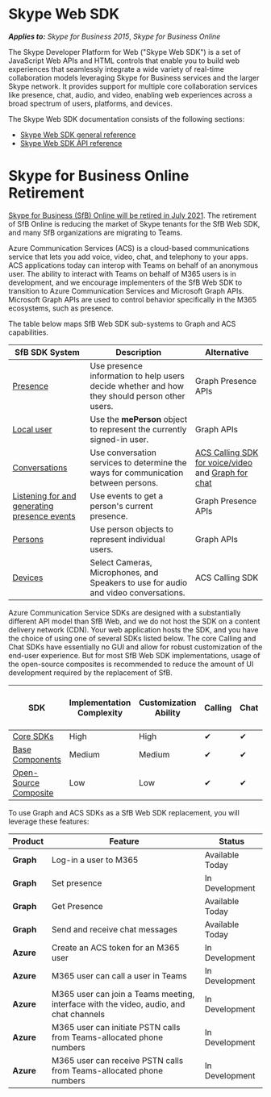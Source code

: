 # Skype Web SDK

 _**Applies to:** Skype for Business 2015_, _Skype for Business Online_

The Skype Developer Platform for Web ("Skype Web SDK") is a set of JavaScript Web APIs and HTML controls that enable you to build web experiences that seamlessly integrate a wide variety of real-time collaboration models leveraging Skype for Business services and the larger Skype network. It provides support for multiple core collaboration services like presence, chat, audio, and video, enabling web experiences across a broad spectrum of users, platforms, and devices.

The Skype Web SDK documentation consists of the following sections:

- [Skype Web SDK general reference](GeneralReference.md)
- [Skype Web SDK API reference](http://officedev.github.io/skype-docs/Skype/WebSDK/model/api/modules/jcafe.html)
    
# Skype for Business Online Retirement

[Skype for Business (SfB) Online will be retired in July 2021](https://techcommunity.microsoft.com/t5/microsoft-teams-blog/skype-for-business-online-to-be-retired-in-2021/ba-p/777833). The retirement of SfB Online is reducing the market of Skype tenants for the SfB Web SDK, and many SfB organizations are migrating to Teams.

Azure Communication Services (ACS) is a cloud-based communications service that lets you add voice, video, chat, and telephony to your apps. ACS applications today can interop with Teams on behalf of an anonymous user. The ability to interact with Teams on behalf of M365 users is in development, and we encourage implementers of the SfB Web SDK to transition to Azure Communication Services and Microsoft Graph APIs. Microsoft Graph APIs are used to control behavior specifically in the M365 ecosystems, such as presence.

The table below maps SfB Web SDK sub-systems to Graph and ACS capabilities.

| SfB SDK System | Description  | Alternative   |
|----------|-----------|------------|
| [Presence](https://docs.microsoft.com/skype-sdk/websdk/docs/presence) | Use presence information to help users decide whether and how they should person other users. | Graph Presence APIs  |
| [Local user](https://docs.microsoft.com/skype-sdk/websdk/docs/localuser) | Use the **mePerson** object to represent the currently signed-in user. | Graph APIs  |
| [Conversations](https://docs.microsoft.com/skype-sdk/websdk/docs/conversations) | Use conversation services to determine the ways for communication between persons. | [ACS Calling SDK for voice/video](https://docs.microsoft.com/azure/communication-services/concepts/sdk-options) and [Graph for chat](https://docs.microsoft.com/graph/api/resources/chat?view=graph-rest-beta) |
| [Listening for and generating presence events](https://docs.microsoft.com/skype-sdk/websdk/docs/presenceevents) | Use events to get a person's current presence. | Graph Presence APIs  |
| [Persons](https://docs.microsoft.com/skype-sdk/websdk/docs/persons) | Use person objects to represent individual users. | Graph APIs  |
| [Devices](https://docs.microsoft.com/skype-sdk/websdk/docs/devices) | Select Cameras, Microphones, and Speakers to use for audio and video conversations. | ACS Calling SDK  |

Azure Communication Service SDKs are designed with a substantially different API model than SfB Web, and we do not host the SDK on a content delivery network (CDN). Your web application hosts the SDK, and you have the choice of using one of several SDKs listed below. The core Calling and Chat SDKs have essentially no GUI and allow for robust customization of the end-user experience. But for most SfB Web SDK implementations, usage of the open-source composites is recommended to reduce the amount of UI development required by the replacement of SfB.

| **SDK** | **Implementation Complexity** | **Customization Ability** | **Calling** | **Chat** | [Interact on behalf of a M365/Teams users](https://docs.microsoft.com/azure/communication-services/concepts/voice-video-calling/teams-interop) |
|------------------------------------------------------------------------------------------------------------------------|-------------------------------|---------------------------|-------------|----------|----------------------------------------------------------------------------------------------------------------------------------------------------|
| [Core SDKs](https://docs.microsoft.com/azure/communication-services/concepts/sdk-options) | High | High | ✔ | ✔ | ✔  |
| [Base Components](https://docs.microsoft.com/azure/communication-services/concepts/ui-framework/ui-sdk-overview) | Medium | Medium | ✔ | ✔ | In Development  |
| [Open-Source Composite](https://docs.microsoft.com/azure/communication-services/concepts/ui-framework/ui-sdk-overview) | Low | Low | ✔ | ✔ | In Development  |

To use Graph and ACS SDKs as a SfB Web SDK replacement, you will leverage these
features:

| Product          | **Feature**                                                                    |  Status            |
|-----------|-----------------------------------------------------------------------------------------|-----------------|
| **Graph** | Log-in a user to M365                                                                   | Available Today |
| **Graph** | Set presence                                                                            | In Development  |
| **Graph** | Get Presence                                                                            | Available Today |
| **Graph** | Send and receive chat messages                                                          | Available Today |
| **Azure** | Create an ACS token for an M365 user                                                    | In Development  |
| **Azure** | M365 user can call a user in Teams                                                      | In Development  |
| **Azure** | M365 user can join a Teams meeting, interface with the video, audio, and chat channels  | In Development  |
| **Azure** | M365 user can initiate PSTN calls from Teams-allocated phone numbers                    | In Development  |
| **Azure** | M365 user can receive PSTN calls from Teams-allocated phone numbers                     | In Development  |
